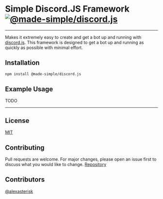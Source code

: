 # Simple Discord.JS Framework [![@made-simple/discord.js](https://github.com/npm-made-simple/discord.js/actions/workflows/npm-publish.yml/badge.svg)](https://github.com/npm-made-simple/discord.js/actions/workflows/npm-publish.yml)

---

Makes it extremely easy to create and get a bot up and running with [discord.js](https://discord.js.org/#/). This framework is designed to get a bot up and running as quickly as possible with minimal effort.

## Installation

```bash
npm install @made-simple/discord.js
```

## Example Usage

TODO

---

## License

[MIT](https://choosealicense.com/licenses/mit/)

## Contributing

Pull requests are welcome. For major changes, please open an issue first to discuss what you would like to change.
[Repository](https://github.com/npm-made-simple/discord.js)

## Contributors

[@alexasterisk](https://github.com/alexasterisk)
